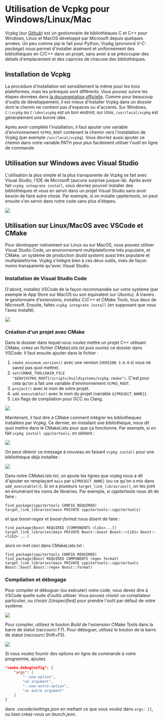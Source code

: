 # Utilisation de Vcpkg pour Windows/Linux/Mac

Vcpkg (sur [Github](https://github.com/microsoft/vcpkg)) est un gestionnaire de bibliothèques C et C++ pour Windows, Linux et MacOS développé par Microsoft depuis quelques années. Un peu comme *pip* le fait pour Python, Vcpkg (prononcé *V-C-package*) nous permet d'installer aisément et uniformément des bibliothèques en C/C++ dans un projet, sans avoir à se préoccuper des détails d'emplacement et des caprices de chacune des bibliothèques.

## Installation de Vcpkg

La procédure d'installation est sensiblement la même pour les trois plateformes, mais les prérequis sont différents. Vous pouvez suivre les étapes données dans [la documentation officielle](https://github.com/microsoft/vcpkg#getting-started). Comme pour beaucoup d'outils de développement, il est mieux d'installer Vcpkg dans un dossier dont le chemin ne contient pas d'espaces ou d'accents. Sur Windows, `C:\vcpkg` ou `C:\dev\vcpkg` est un bon endroit; sur Unix, `/usr/local/vcpkg` est généralement une bonne idée.

Après avoir complété l'installation, il faut ajouter une variable d'environnement `VCPKG_ROOT` contenant le chemin vers l'installation de Vcpkg (par exemple `/usr/local/vcpkg`). Vous devriez aussi ajouter ce chemin dans votre variable PATH pour plus facilement utiliser l'outil en ligne de commande.

## Utilisation sur Windows avec Visual Studio

L'utilisation la plus simple et la plus transparente de Vcpkg se fait avec Visual Studio, l'IDE de Microsoft (aucune surprise jusque-là). Après avoir fait `vcpkg integrate install`, vous devriez pouvoir installer des bibliothèques et vous en servir dans un projet Visual Studio sans avoir besoin de faire autre chose. Par exemple, si on installe *cppitertools*, on peut ensuite s'en servir dans notre code sans plus d'étapes.

<img src="assets/vcpkg_win_install_iter.png">

<!--<img src="assets/vcpkg_win_use_iter.png">-->

## Utilisation sur Linux/MacOS avec VSCode et CMake

Pour développer nativement sur Linux ou sur MacOS, vous pouvez utiliser Visual Studio Code, un environnement multiplateforme très populaire, et CMake, un système de production (*build system*) aussi très populaire et multiplateforme. Vcpkg s'intègre bien à ces deux outils, mais de façon moins transparente qu'avec Visual Studio.

### Installation de Visual Studio Code

D'abord, installez VSCode de la façon recommandée sur votre système (par exemple le App Store sur MacOS ou son équivalent sur Ubuntu). À travers le gestionnaire d'extensions, installez *C/C++* et *CMake Tools*, tous deux de Microsoft. Ensuite, faites `vcpkg integrate install` (en supposant que vous l'avez installé).

<img src="assets/vscode_extensions.png">

### Création d'un projet avec CMake

Dans le dossier dans lequel vous voulez mettre un projet C++ utilisant CMake, créez un fichier *CMakeLists.txt* puis ouvrez ce dossier dans VSCode. Il faut ensuite ajouter dans le fichier :

1. `cmake_minimum_version()` avec une version (`VERSION 3.0.0` si vous ne savez pas quoi mettre).
2. `set(CMAKE_TOOLCHAIN_FILE "$ENV{VCPKG_ROOT}/scripts/buildsystems/vcpkg.cmake")`. C'est pour cela qu'on a fait une variable d'environnement `VCPKG_ROOT`.
3. `project()` avec le nom de votre projet.
4. `add_executable()` avec le nom du projet (variable `${PROJECT_NAME}`).
5. Les flags de compilation pour GCC ou Clang.

<img src="assets/vcpkg_vscode_cmakelists.png">

Maintenant, il faut dire à CMake comment intégrer les bibliothèques installées par Vcpkg. Ce dernier, en installant une bibliothèque, nous dit quoi mettre dans le CMakeLists pour que ça fonctionne. Par exemple, si on fait `vcpkg install cppitertools`, on obtient :

<img src="assets/vcpkg_linux_install_iter.png">

On peut obtenir ce message à nouveau en faisant `vcpkg install` pour une bibliothèque déjà installée :

<img src="assets/vcpkg_linux_install_iter_2.png">

Dans notre *CMakeLists.txt*, on ajoute les lignes que vcpkg nous a dit d'ajouter en remplaçant `main` par `${PROJECT_NAME}` (ou ce qu'on a mis dans `add_executable()`). Si on a plusieurs `target_link_librairies()`, on les joint en énumérant les noms de librairies. Par exemple, si *cppitertools* nous dit de faire :
```
find_package(cppitertools CONFIG REQUIRED)
target_link_libraries(main PRIVATE cppitertools::cppitertools)
```
et que *boost-regex* et *boost-format* nous disent de faire :
```
find_package(Boost REQUIRED [COMPONENTS <libs>...])
target_link_libraries(main PRIVATE Boost::boost Boost::<lib1> Boost::<lib2> ...)
```
alors on met ceci dans CMakeLists.txt :
```
find_package(cppitertools CONFIG REQUIRED)
find_package(Boost REQUIRED COMPONENTS regex format)
target_link_libraries(main PRIVATE cppitertools::cppitertools Boost::boost Boost::regex Boost::format)
```

### Compilation et débogage

Pour compiler et déboguer (ou exécuter) votre code, vous devez dire à VSCode quelle suite d'outils utiliser. Vous pouvez choisir un compilateur particulier, ou choisir *[Unspecified]* pour prendre l'outil par défaut de votre système.

<img src="assets/vscode_cmake_kit.png">

Pour compiler, utilisez le bouton *Build* de l'extension CMake Tools dans la barre de statut (raccourci F7). Pour déboguer, utilisez le bouton de la barre de statut (raccourci Shift+F5).

<img src="assets/vscode_cmake_build_run.png">

Si vous voulez fournir des options en ligne de commande à votre programme, ajoutez
```json
"cmake.debugConfig": {
    "args": [
        "--une-option",
        "un argument",
        "--une-autre-option",
        "un autre argument"
    ]
}
```
dans *.vscode/settings.json* en mettant ce que vous voulez dans `args: []`, ou bien créez-vous un *launch.json*.

